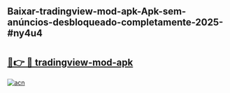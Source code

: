 ## Baixar-tradingview-mod-apk-Apk-sem-anúncios-desbloqueado-completamente-2025-#ny4u4

# <h2><a href="https://ainizakaria.my?title=tradingview-mod-apk&ref=22M">🔗👉 🔴 tradingview-mod-apk</a></h2>

[![acn](https://github.com/user-attachments/assets/0f9c940e-d8b0-45ae-aac7-cd30a18b3e1c)](https://ainizakaria.my?title=tradingview-mod-apk&ref=22M)

